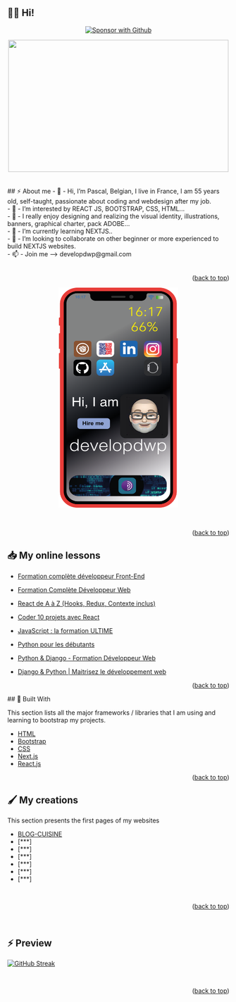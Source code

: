 ## 🙋‍♂️ Hi!

<p align="center">
  <a href="https://github.com/sponsors/developdwp"><img alt="Sponsor with Github" title="developdwp" src="https://img.shields.io/badge/-____________developdwp____________-red?style=for-the-badge&logo=github&logoColor=white"/></a>
</p>
<!-- ***************************************************************************************** -->
<p align="center">
<img src="https://static.dribbble.com/users/730703/screenshots/6581243/avento.gif"width="500" height="300">
</p>
<br>
<!-- ***************************************************************************************** -->
## ⚡ About me
- 👋  - Hi, I’m Pascal, Belgian, I live in France, I am 55 years old, self-taught, passionate about coding and webdesign after my job. <br>
- 👀  - I’m interested by REACT JS, BOOTSTRAP, CSS, HTML... <br>
- 🧡	- I really enjoy designing and realizing the visual identity, illustrations, banners, graphical charter, pack ADOBE...<br>
- 🌱  - I’m currently learning NEXTJS..<br>
- 💞️  - I’m looking to collaborate on other beginner or more experienced to build NEXTJS websites.<br>
- 📫  - Join me --> developdwp@gmail.com<br>
<br>

<!-- ***************************************************************************************** -->
<p align="right">(<a href="#top">back to top</a>)</p>

<p align="center">
<img src="https://github.com/developdwp/images/blob/main/iphoneGithub.png?raw=true"width="270" height="500">
</p>
<br>

<p align="right">(<a href="#top">back to top</a>)</p>
<!-- ***************************************************************************************** -->

## 📥 My online lessons
* [Formation complète développeur Front-End](https://www.udemy.com/course/formation-complete-developpeur-front-end/)
* [Formation Complète Développeur Web](https://www.udemy.com/course/formation-developpeur-web/)

* [React de A à Z (Hooks, Redux, Contexte inclus)](https://www.udemy.com/course/react-formation-complete/)
* [Coder 10 projets avec React](https://www.udemy.com/course/coder-10-projets-avec-react/)

* [JavaScript : la formation ULTIME](https://www.udemy.com/course/javascript-la-formation-ultime/)

* [Python pour les débutants](https://www.udemy.com/course/formation-complete-python/)
* [Python & Django - Formation Développeur Web](https://www.udemy.com/course/python-django-formation-developpeur-web-full-stack/?src=sac&kw=python+%26+django)
* [Django & Python | Maitrisez le développement web](https://www.udemy.com/course/django-2-python-maitrisez-le-developpement-web/)

<p align="right">(<a href="#top">back to top</a>)</p>
<!-- ***************************************************************************************** -->
## 🔧 Built With

This section lists all the major frameworks / libraries that I am using and learning to bootstrap my projects.

* [HTML](https://developer.mozilla.org/fr/docs/Web/HTML)
* [Bootstrap](https://getbootstrap.com)
* [CSS](https://www.w3schools.com/css/)
* [Next.js](https://nextjs.org/)
* [React.js](https://reactjs.org/)

<p align="right">(<a href="#top">back to top</a>)</p>

<!-- ***************************************************************************************** -->
## 🖌 My creations

This section presents the first pages of my websites

* [BLOG-CUISINE](https://developdwp.github.io/dwp_blogcuisine/)
* [***]
* [***]
* [***]
* [***]
* [***]
* [***]

<br>
<p align="right">(<a href="#top">back to top</a>)</p>
<br>

<!-- ***************************************************************************************** -->
## ⚡ Preview
[![GitHub Streak](http://github-readme-streak-stats.herokuapp.com?user=developdwp&theme=dark&date_format=M%20j%5B%2C%20Y%5D)](https://git.io/streak-stats)


<br>
<p align="right">(<a href="#top">back to top</a>)</p>
<br>

<!-- ***************************************************************************************** -->

<!--- ✨  ✨ --->


